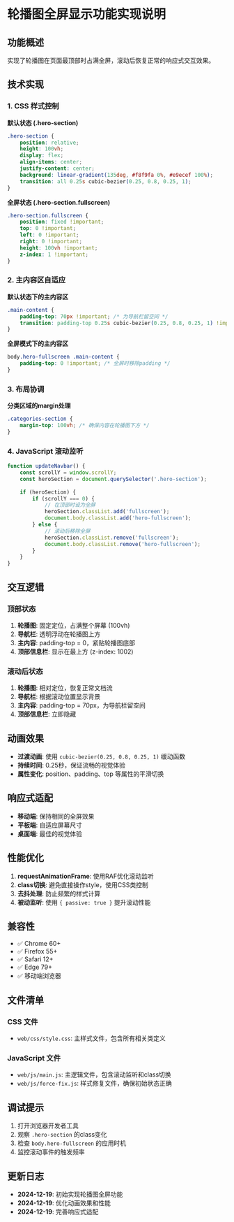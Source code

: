 # 轮播图全屏显示功能实现说明

## 功能概述
实现了轮播图在页面最顶部时占满全屏，滚动后恢复正常的响应式交互效果。

## 技术实现

### 1. CSS 样式控制

**默认状态 (.hero-section)**
```css
.hero-section {
    position: relative;
    height: 100vh;
    display: flex;
    align-items: center;
    justify-content: center;
    background: linear-gradient(135deg, #f8f9fa 0%, #e9ecef 100%);
    transition: all 0.25s cubic-bezier(0.25, 0.8, 0.25, 1);
}
```

**全屏状态 (.hero-section.fullscreen)**
```css
.hero-section.fullscreen {
    position: fixed !important;
    top: 0 !important;
    left: 0 !important;
    right: 0 !important;
    height: 100vh !important;
    z-index: 1 !important;
}
```

### 2. 主内容区自适应

**默认状态下的主内容区**
```css
.main-content {
    padding-top: 70px !important; /* 为导航栏留空间 */
    transition: padding-top 0.25s cubic-bezier(0.25, 0.8, 0.25, 1) !important;
}
```

**全屏模式下的主内容区**
```css
body.hero-fullscreen .main-content {
    padding-top: 0 !important; /* 全屏时移除padding */
}
```

### 3. 布局协调

**分类区域的margin处理**
```css
.categories-section {
    margin-top: 100vh; /* 确保内容在轮播图下方 */
}
```

### 4. JavaScript 滚动监听

```javascript
function updateNavbar() {
    const scrollY = window.scrollY;
    const heroSection = document.querySelector('.hero-section');
    
    if (heroSection) {
        if (scrollY === 0) {
            // 在顶部时设为全屏
            heroSection.classList.add('fullscreen');
            document.body.classList.add('hero-fullscreen');
        } else {
            // 滚动后移除全屏
            heroSection.classList.remove('fullscreen');
            document.body.classList.remove('hero-fullscreen');
        }
    }
}
```

## 交互逻辑

### 顶部状态
1. **轮播图**: 固定定位，占满整个屏幕 (100vh)
2. **导航栏**: 透明浮动在轮播图上方
3. **主内容**: padding-top = 0，紧贴轮播图底部
4. **顶部信息栏**: 显示在最上方 (z-index: 1002)

### 滚动后状态
1. **轮播图**: 相对定位，恢复正常文档流
2. **导航栏**: 根据滚动位置显示背景
3. **主内容**: padding-top = 70px，为导航栏留空间
4. **顶部信息栏**: 立即隐藏

## 动画效果
- **过渡动画**: 使用 `cubic-bezier(0.25, 0.8, 0.25, 1)` 缓动函数
- **持续时间**: 0.25秒，保证流畅的视觉体验
- **属性变化**: position、padding、top 等属性的平滑切换

## 响应式适配
- **移动端**: 保持相同的全屏效果
- **平板端**: 自适应屏幕尺寸
- **桌面端**: 最佳的视觉体验

## 性能优化
1. **requestAnimationFrame**: 使用RAF优化滚动监听
2. **class切换**: 避免直接操作style，使用CSS类控制
3. **去抖处理**: 防止频繁的样式计算
4. **被动监听**: 使用 `{ passive: true }` 提升滚动性能

## 兼容性
- ✅ Chrome 60+
- ✅ Firefox 55+
- ✅ Safari 12+
- ✅ Edge 79+
- ✅ 移动端浏览器

## 文件清单

### CSS 文件
- `web/css/style.css`: 主样式文件，包含所有相关类定义

### JavaScript 文件
- `web/js/main.js`: 主逻辑文件，包含滚动监听和class切换
- `web/js/force-fix.js`: 样式修复文件，确保初始状态正确

## 调试提示
1. 打开浏览器开发者工具
2. 观察 `.hero-section` 的class变化
3. 检查 `body.hero-fullscreen` 的应用时机
4. 监控滚动事件的触发频率

## 更新日志
- **2024-12-19**: 初始实现轮播图全屏功能
- **2024-12-19**: 优化动画效果和性能
- **2024-12-19**: 完善响应式适配
